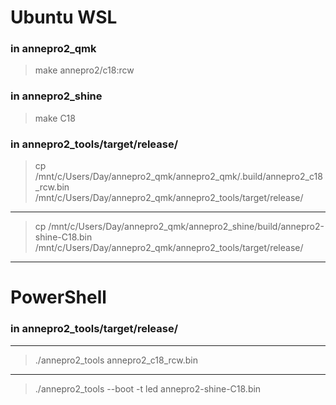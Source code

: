 # Ubuntu WSL

### in annepro2_qmk
> make annepro2/c18:rcw

### in annepro2_shine
> make C18

### in annepro2_tools/target/release/
> cp /mnt/c/Users/Day/annepro2_qmk/annepro2_qmk/.build/annepro2_c18_rcw.bin /mnt/c/Users/Day/annepro2_qmk/annepro2_tools/target/release/

------------


> cp /mnt/c/Users/Day/annepro2_qmk/annepro2_shine/build/annepro2-shine-C18.bin /mnt/c/Users/Day/annepro2_qmk/annepro2_tools/target/release/

------------


# PowerShell
### in annepro2_tools/target/release/

------------


> ./annepro2_tools annepro2_c18_rcw.bin

------------

> ./annepro2_tools --boot -t led annepro2-shine-C18.bin
